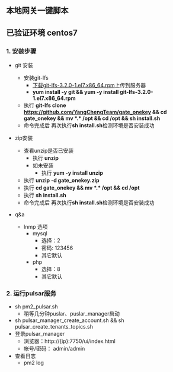 ## 本地网关一键脚本

##  已验证环境 centos7

### 1. 安装步骤

- git 安装
    - 安装git-lfs
      - [下载git-lfs-3.2.0-1.el7.x86_64.rpm](git-lfs-3.2.0-1.el7.x86_64.rpm)上传到服务器
      -  **yum install -y git && yum -y install git-lfs-3.2.0-1.el7.x86_64.rpm**
    - 执行 **git-lfs clone https://github.com/YangChengTeam/gate_onekey && cd  gate_onekey && mv \*.\* /opt && cd /opt && sh install.sh**
    - 命令完成后  再次执行**sh install.sh**检测环境是否安装成功
- zip安装
    - 查看unzip是否已安装
       - 执行 **unzip**
       - 如未安装
         - 执行 **yum -y install unzip**
    - 执行 **unzip -d gate_onekey.zip**
    - 执行 **cd  gate_onekey && mv \*.\* /opt && cd /opt**
    - 执行 **sh install.sh**
    - 命令完成后  再次执行**sh install.sh**检测环境是否安装成功


- q&a
    - lnmp 选项
        - mysql
            - 选择：2
            - 密码: 123456
            - 其它默认
        - php
            - 选择：8
            - 其它默认

### 2. 运行pulsar服务
  - sh pm2_pulsar.sh
    - 稍等几分钟puslar、puslar_manager启动
  - sh pulsar_manager_create_account.sh && sh pulsar_create_tenants_topics.sh
  - 登录pulsar_manager 
     - 浏览器：http://{ip}:7750/ui/index.html
     - 帐号/密码： admin/admin
  - 查看日志
    - pm2 log
        